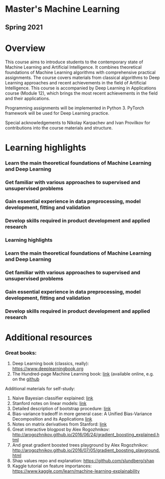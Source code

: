 # Master's Machine Learning
## Spring 2021

# Overview
This course aims to introduce students to the contemporary state of Machine Learning and Artificial Intelligence. It combines theoretical foundations of Machine Learning algorithms with comprehensive practical assignments. The course covers materials from classical algorithms to Deep Learning approaches and recent achievements in the field of Artificial Intelligence. This course is accompanied by Deep Learning in Applications course (Module 12), which brings the most recent achievements in the field and their applications.

Programming assignments will be implemented in Python 3. PyTorch framework will be used for Deep Learning practice.

Special acknowledgements to Nikolay Karpachev and Ivan Provilkov for contributions into the course materials and structure.

# Learning highlights

### Learn the main theoretical foundations of Machine Learning and Deep Learning
### Get familiar with various approaches to supervised and unsupervised problems
### Gain essential experience in data preprocessing, model development, fitting and validation
### Develop skills required in product development and applied research
### Learning highlights
### Learn the main theoretical foundations of Machine Learning and Deep Learning
### Get familiar with various approaches to supervised and unsupervised problems
### Gain essential experience in data preprocessing, model development, fitting and validation
### Develop skills required in product development and applied research

# Additional resources

### Great books:
1. Deep Learning book (classics, really): https://www.deeplearningbook.org
2. The Hundred-page Machine Learning book: [link](http://themlbook.com) (available online, e.g. on the [github](https://github.com/ZakiaSalod/The-Hundred-Page-Machine-Learning-Book)


Additional materials for self-study:
1. Naive Bayesian classifier explained: [link](https://machinelearningmastery.com/classification-as-conditional-probability-and-the-naive-bayes-algorithm/)
2. Stanford notes on linear models: [link](http://cs229.stanford.edu/notes/cs229-notes1.pdf)
3. Detailed description of bootstrap procedure: [link](http://www.math.ntu.edu.tw/~hchen/teaching/LargeSample/notes/notebootstrap.pdf)
4. Bias-variance tradeoff in more general case: A Unified Bias-Variance Decomposition and its Applications [link](https://homes.cs.washington.edu/~pedrod/papers/mlc00a.pdf)
5. Notes on matrix derivatives from Stanford: [link]( http://cs231n.stanford.edu/handouts/derivatives.pdf)
6.  Great interactive blogpost by Alex Rogozhnikov: http://arogozhnikov.github.io/2016/06/24/gradient_boosting_explained.html
7.  And great gradient boosted trees playground by Alex Rogozhnikov: http://arogozhnikov.github.io/2016/07/05/gradient_boosting_playground.html
8. Shap values repo and explanation: https://github.com/slundberg/shap
9. Kaggle tutorial on feature importances: https://www.kaggle.com/learn/machine-learning-explainability
